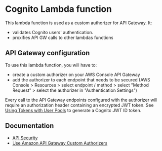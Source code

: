 # Cognito Lambda function

This lambda function is used as a custom authorizer for API Gateway. It:
* validates Cognito users' authentication.
* proxifies API GW calls to other lambdas functions


## API Gateway configuration

To use this lambda function, you will have to:
* create a custom authorizer on your AWS Console API Gateway
* add the authorizer to each endpoint that needs to be secured (AWS Console > Resources > select endpoint / method > select "Method Request" > select the authorizer in "Authentication Settings")

Every call to the API Gateway endpoints configured with the authorizer will require an authorization header containing an encrypted JWT token. See [Using Tokens with User Pools](http://docs.aws.amazon.com/cognito/latest/developerguide/amazon-cognito-user-pools-using-tokens-with-identity-providers.html) to generate a Cognito JWT ID token.

## Documentation

* [API Security](https://servicesmadesimpler.govnet.qld.gov.au/wiki/pages/viewpage.action?pageId=26970091)
* [Use Amazon API Gateway Custom Authorizers](http://docs.aws.amazon.com/apigateway/latest/developerguide/apigateway-integrate-with-cognito.html)
